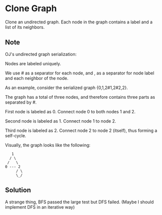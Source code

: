 # Clone Graph

Clone an undirected graph. Each node in the graph contains a label and a list of its neighbors.

## Note

OJ's undirected graph serialization:

Nodes are labeled uniquely.

We use # as a separator for each node, and , as a separator for node label and each neighbor of the node.

As an example, consider the serialized graph {0,1,2#1,2#2,2}.

The graph has a total of three nodes, and therefore contains three parts as separated by #.

First node is labeled as 0. Connect node 0 to both nodes 1 and 2.

Second node is labeled as 1. Connect node 1 to node 2.

Third node is labeled as 2. Connect node 2 to node 2 (itself), thus forming a self-cycle.

Visually, the graph looks like the following:

       1
      / \
     /   \
    0 --- 2
         / \
         \_/

## Solution

A strange thing, BFS passed the large test but DFS failed. (Maybe I
should implement DFS in an iterative way)
